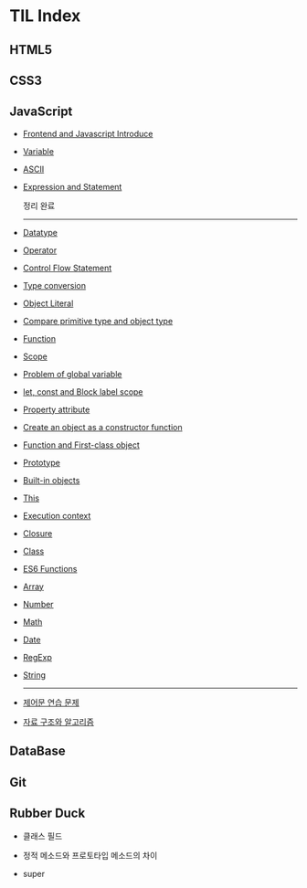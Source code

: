 # TIL Index



## HTML5



## CSS3



## JavaScript

- [Frontend and Javascript Introduce](./JavaScript/FDS/200420-1-2.md)

- [Variable](./JavaScript/FDS/200422-4-5.md#변수)

- [ASCII](./JavaScript/FDS/200422-4-5.md#ascii-code)

- [Expression and Statement](./JavaScript/FDS/200422-4-5.md#표현식과-문)

  정리 완료

  ---

  

- [Datatype](./JavaScript/FDS/200424-6-7.md#데이터-타입)

- [Operator](./JavaScript/FDS/200424-6-7.md#연산자)

- [Control Flow Statement](./JavaScript/FDS/200426-8-9.md#제어문)

- [Type conversion](./JavaScript/FDS/200426-8-9.md#타입-변환과-단축-평가)

- [Object Literal](./JavaScript/FDS/200427-10-11.md#객체-리터럴)

- [Compare primitive type and object type](./JavaScript/FDS/200427-10-11.md#원시-값과-객체의-비교)

- [Function](./JavaScript/FDS/200428-12.md#함수)

- [Scope](./JavaScript/FDS/200430-13-15.md#스코프)

- [Problem of global variable](./JavaScript/FDS/200430-13-15.md#전역-변수의-문제점)

- [let, const and Block label scope](./JavaScript/FDS/200430-13-15.md#let-const와-블록-레벨-스코프)

- [Property attribute](./JavaScript/FDS/200503-16-17.md#프로퍼티-어트리뷰트)

- [Create an object as a constructor function](./JavaScript/FDS/200503-16-17.md#생성자-함수에-의한-객체-생성)

- [Function and First-class object](./JavaScript/FDS/200505-18-19.md#함수와-일급-객체)

- [Prototype](./JavaScript/FDS/200505-18-19.md#프로토타입)

- [Built-in objects](./JavaScript/FDS/200508-20-21.md#빌트인-객체)

- [This](./JavaScript/FDS/200510-22.md#this)

- [Execution context](./JavaScript/FDS/200512-23.md#실행-컨텍스트)

- [Closure](./JavaScript/FDS/200513-24.md#클로저)

- [Class](./JavaScript/FDS/200514-25.md#클래스)

- [ES6 Functions](./JavaScript/FDS/200515-26.md#ES6-함수의-추가-기능)

- [Array](./JavaScript/FDS/200517-27.md#배열)

- [Number](./JavaScript/FDS/200519-28.md#Number)

- [Math](./JavaScript/FDS/200519-29.md#Math)

- [Date](./JavaScript/FDS/200519-30.md#Date)

- [RegExp](./JavaScript/FDS/200519-31.md#RegExp)

- [String](./JavaScript/FDS/200521-32.md#String)

  

  ---

- [제어문 연습 문제](./JavaScript/FDS/quiz/quiz-01.md)

- [자료 구조와 알고리즘](./JavaScript/FDS/quiz/quiz-02.md)



## DataBase



## Git



## Rubber Duck

- 클래스 필드

- 정적 메소드와 프로토타입 메소드의 차이
- super